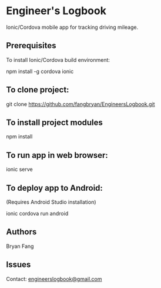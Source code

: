 
# Engineer's Logbook

Ionic/Cordova mobile app for tracking driving mileage. 

## Prerequisites

To install Ionic/Cordova build environment:

npm install -g cordova ionic

## To clone project: 

git clone https://github.com/fangbryan/EngineersLogbook.git

## To install project modules

npm install

## To run app in web browser:

ionic serve

## To deploy app to Android:

(Requires Android Studio installation)

ionic cordova run android

## Authors

Bryan Fang

## Issues

Contact: engineerslogbook@gmail.com
